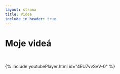 ```yaml
---
layout: strana
title: Videa
include_in_header: true
---
```

<h1><strong>Moje videá</strong></h1>
<br>

{% include youtubePlayer.html id="4EU7vvSvV-0" %}
